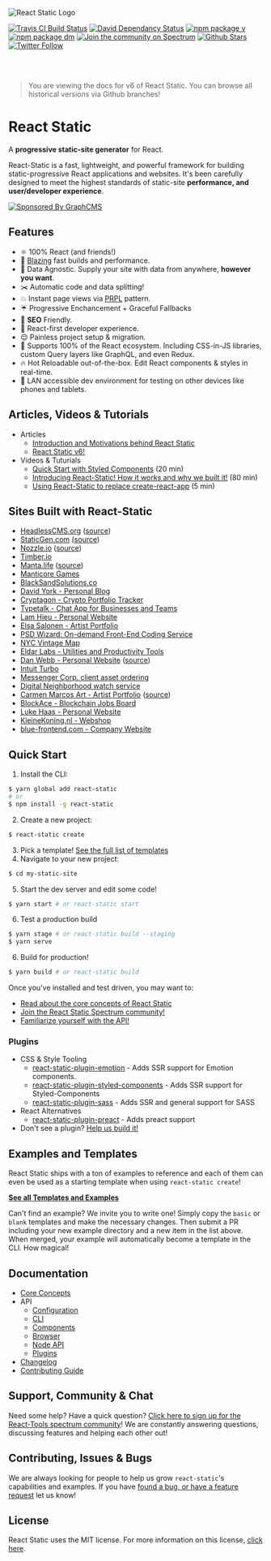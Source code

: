 ![React Static Logo](https://github.com/nozzle/react-static/raw/master/media/logo.png)

[![Travis CI Build Status](https://travis-ci.org/nozzle/react-static.svg?branch=master)](https://travis-ci.org/nozzle/react-static) [![David Dependancy Status](https://david-dm.org/nozzle/react-static.svg)](https://david-dm.org/nozzle/react-static) [![npm package v](https://img.shields.io/npm/v/react-static.svg)](https://www.npmjs.org/package/react-static) [![npm package dm](https://img.shields.io/npm/dm/react-static.svg)](https://npmjs.com/package/react-static) [![Join the community on Spectrum](https://withspectrum.github.io/badge/badge.svg)](https://spectrum.chat/react-static)
[![Github Stars](https://img.shields.io/github/stars/nozzle/react-static.svg?style=social&label=Star)](https://github.com/nozzle/react-static) [![Twitter Follow](https://img.shields.io/twitter/follow/nozzleio.svg?style=social&label=Follow)](https://twitter.com/nozzleio)

<br>
<br>

> You are viewing the docs for v6 of React Static. You can browse all historical versions via Github branches!

# React Static

A **progressive static-site generator** for React.

React-Static is a fast, lightweight, and powerful framework for building static-progressive React applications and websites. It's been carefully designed to meet the highest standards of static-site **performance, and user/developer experience**.

[![Sponsored By GraphCMS](https://github.com/nozzle/react-static/raw/master/media/graphcms.svg?sanitize=true)](http://graphcms.com/?ref=tlinsley)

## Features

- ⚛️ 100% React (and friends!)
- 🚀 [Blazing](https://twitter.com/acdlite/status/974390255393505280) fast builds and performance.
- 🚚 Data Agnostic. Supply your site with data from anywhere, **however you want**.
- ✂️ Automatic code and data splitting!
- 💥 Instant page views via [PRPL](https://developers.google.com/web/fundamentals/performance/prpl-pattern/) pattern.
- ☔️ Progressive Enchancement + Graceful Fallbacks
- 🎯 **SEO** Friendly.
- 🥇 React-first developer experience.
- 😌 Painless project setup & migration.
- 💯 Supports 100% of the React ecosystem. Including CSS-in-JS libraries, custom Query layers like GraphQL, and even Redux.
- 🔥 Hot Reloadable out-of-the-box. Edit React components & styles in real-time.
- 📲 LAN accessible dev environment for testing on other devices like phones and tablets.

## Articles, Videos & Tutorials

- Articles
  - [Introduction and Motivations behind React Static](https://medium.com/@tannerlinsley/%EF%B8%8F-introducing-react-static-a-progressive-static-site-framework-for-react-3470d2a51ebc)
  - [React Static v6!](https://medium.com/@tannerlinsley/react-static-v6-8dbe9fd202d4)
- Videos & Tuturials
  - [Quick Start with Styled Components](https://www.youtube.com/watch?v=KvlTVZPlmgs) (20 min)
  - [Introducing React-Static! How it works and why we built it!](https://www.youtube.com/watch?v=OqbJ5swVpDQ) (80 min)
  - [Using React-Static to replace create-react-app](https://youtu.be/1pBzh7IM1s8) (5 min)

## Sites Built with React-Static

<!-- - [React-Static.js.org](https://react-static.js.org) ([source](https://github.com/nozzle/react-static/tree/master/www)) -->
<!-- - [React-Charts.js.org](https://react-charts.js.org) ([source](https://github.com/nozzle/react-charts/tree/master/www)) -->

- [HeadlessCMS.org](https://headlesscms.org) ([source](https://github.com/netlify/headlesscms.org))
- [StaticGen.com](https://staticgen.com) ([source](https://github.com/netlify/staticgen))
- [Nozzle.io](https://nozzle.io) ([source](https://github.com/nozzle/nozzle.io))
- [Timber.io](https://timber.io)
- [Manta.life](https://manta.life) ([source](https://github.com/MantaApp/Website))
- [Manticore Games](http://manticoregames.com)
- [BlackSandSolutions.co](https://www.blacksandsolutions.co)
- [David York - Personal Blog](http://davideyork.com)
- [Cryptagon - Crypto Portfolio Tracker](https://cryptagon.io 'Crypto Portfolio Tracker')
- [Typetalk - Chat App for Businesses and Teams](https://www.typetalk.com 'Chat App for Businesses and Teams')
- [Lam Hieu - Personal Website](https://lamhieu.info)
- [Elsa Salonen - Artist Portfolio](https://elsasalonen.com/)
- [PSD Wizard: On-demand Front-End Coding Service](https://psdwizard.com)
- [NYC Vintage Map](https://nycvintagemap.com)
- [Eldar Labs - Utilities and Productivity Tools](https://eldarlabs.com)
- [Dan Webb - Personal Website](https://danwebb.co) ([source](https://github.com/DanWebb/danwebb.co))
- [Intuit Turbo](http://turbo.com)
- [Messenger Corp. client asset ordering](http://chartwells.messengercorp.com/)
- [Digital Neighborhood watch service](https://neighborhoodwatch.io/)
- [Carmen Marcos Art - Artist Portfolio](http://carmen-marcos.art/) ([source](https://github.com/rafacm/carmen-marcos-art-portfolio))
- [BlockAce - Blockchain Jobs Board](https://blockace.io 'The Best Blockchain Jobs Board')
- [Luke Haas - Personal Website](https://lukehaas.me)
- [KleineKoning.nl - Webshop](https://kleinekoning.nl)
- [blue-frontend.com - Company Website](https://blue-frontend.com)

## Quick Start

1.  Install the CLI:

```bash
$ yarn global add react-static
# or
$ npm install -g react-static
```

2.  Create a new project:

```bash
$ react-static create
```

3.  Pick a template! [See the full list of templates](#examples-and-templates)
4.  Navigate to your new project:

```bash
$ cd my-static-site
```

5.  Start the dev server and edit some code!

```bash
$ yarn start # or react-static start
```

6.  Test a production build

```bash
$ yarn stage # or react-static build --staging
$ yarn serve
```

6.  Build for production!

```bash
$ yarn build # or react-static build
```

Once you've installed and test driven, you may want to:

- [Read about the core concepts of React Static](/docs/concepts.md)
- [Join the React Static Spectrum community!](https://spectrum.chat/react-static)
- [Familiarize yourself with the API!](/docs/config.md)

### Plugins

- CSS & Style Tooling
  - [react-static-plugin-emotion](https://github.com/nozzle/react-static-plugin-emotion) - Adds SSR support for Emotion components.
  - [react-static-plugin-styled-components](https://github.com/nozzle/react-static-plugin-styled-components) - Adds SSR support for Styled-Components
  - [react-static-plugin-sass](https://github.com/nozzle/react-static-plugin-sass) - Adds SSR and general support for SASS
- React Alternatives
  - [react-static-plugin-preact](https://github.com/nozzle/react-static-plugin-preact) - Adds preact support
- Don't see a plugin? [Help us build it!](/docs/plugins.md)

## Examples and Templates

React Static ships with a ton of examples to reference and each of them can even be used as a starting template when using `react-static create`!

[**See all Templates and Examples**](https://github.com/nozzle/react-static/tree/master/examples/)

Can't find an example? We invite you to write one! Simply copy the `basic` or `blank` templates and make the necessary changes. Then submit a PR including your new example directory and a new item in the list above. When merged, your example will automatically become a template in the CLI. How magical!

## Documentation

- [Core Concepts](/docs/concepts.md)
- API
  - [Configuration](/docs/config.md)
  - [CLI](/docs/cli.md)
  - [Components](/docs/components.md)
  - [Browser](/docs/browser.md)
  - [Node API](/docs/node-api.md)
  - [Plugins](/docs/plugins.md)
- [Changelog](/CHANGELOG.md)
- [Contributing Guide](/CONTRIBUTING.md)

## Support, Community & Chat

Need some help? Have a quick question? [Click here to sign up for the React-Tools spectrum community](https://spectrum.chat/react-static)! We are constantly answering questions, discussing features and helping each other out!

## Contributing, Issues & Bugs

We are always looking for people to help us grow `react-static`'s capabilities and examples. If you have [found a bug, or have a feature request](https://github.com/nozzle/react-static/issues/new) let us know!

## License

React Static uses the MIT license. For more information on this license, [click here](/LICENSE).
